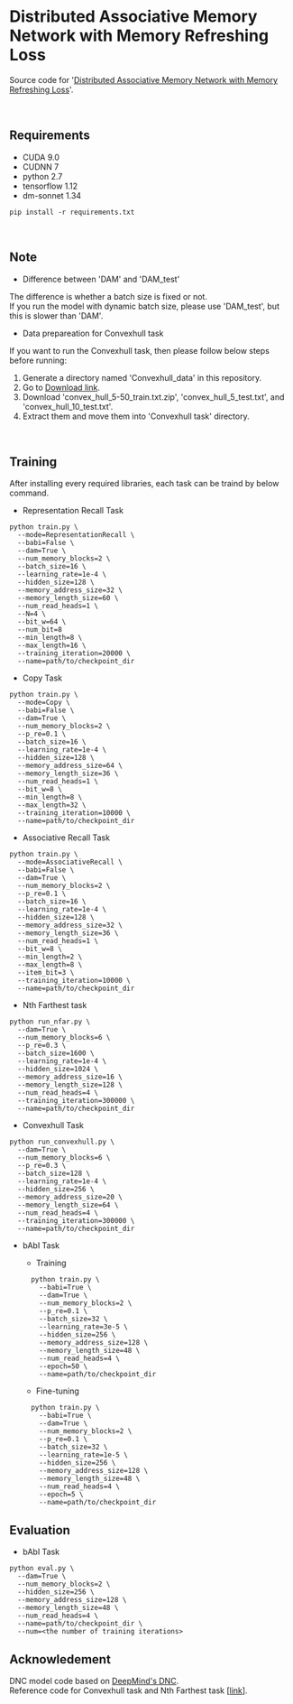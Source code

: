 Distributed Associative Memory Network with Memory Refreshing Loss
===

Source code for '[Distributed Associative Memory Network with Memory Refreshing Loss](https://arxiv.org/abs/2007.10637)'. <br>

<br>

Requirements
---
  * CUDA 9.0
  * CUDNN 7
  * python 2.7
  * tensorflow 1.12
  * dm-sonnet 1.34
  
```setup
pip install -r requirements.txt
```
  
<br>

Note
---

* Difference between 'DAM' and 'DAM_test'

The difference is whether a batch size is fixed or not. <br>
If you run the model with dynamic batch size, please use 'DAM_test', but this is slower than 'DAM'. <br>


* Data prepareation for Convexhull task

If you want to run the Convexhull task, then please follow below steps before running: <br>
1. Generate a directory named 'Convexhull_data' in this repository.
2. Go to [Download link](https://drive.google.com/drive/u/0/folders/0B2fg8yPGn2TCMzBtS0o4Q2RJaEU).
3. Download 'convex_hull_5-50_train.txt.zip', 'convex_hull_5_test.txt', and 'convex_hull_10_test.txt'.
4. Extract them and move them into 'Convexhull task' directory.



<br>


Training
---

After installing every required libraries, each task can be traind by below command. <br>


* Representation Recall Task
```shell
python train.py \
  --mode=RepresentationRecall \
  --babi=False \
  --dam=True \
  --num_memory_blocks=2 \
  --batch_size=16 \
  --learning_rate=1e-4 \
  --hidden_size=128 \
  --memory_address_size=32 \
  --memory_length_size=60 \
  --num_read_heads=1 \
  --N=4 \
  --bit_w=64 \
  --num_bit=8
  --min_length=8 \
  --max_length=16 \
  --training_iteration=20000 \
  --name=path/to/checkpoint_dir
```


* Copy Task
```shell
python train.py \
  --mode=Copy \
  --babi=False \
  --dam=True \
  --num_memory_blocks=2 \
  --p_re=0.1 \
  --batch_size=16 \
  --learning_rate=1e-4 \
  --hidden_size=128 \
  --memory_address_size=64 \
  --memory_length_size=36 \
  --num_read_heads=1 \
  --bit_w=8 \
  --min_length=8 \
  --max_length=32 \
  --training_iteration=10000 \
  --name=path/to/checkpoint_dir
```


* Associative Recall Task
```shell
python train.py \
  --mode=AssociativeRecall \
  --babi=False \
  --dam=True \
  --num_memory_blocks=2 \
  --p_re=0.1 \
  --batch_size=16 \
  --learning_rate=1e-4 \
  --hidden_size=128 \
  --memory_address_size=32 \
  --memory_length_size=36 \
  --num_read_heads=1 \
  --bit_w=8 \
  --min_length=2 \
  --max_length=8 \
  --item_bit=3 \
  --training_iteration=10000 \
  --name=path/to/checkpoint_dir
```


* Nth Farthest task
```shell
python run_nfar.py \
  --dam=True \
  --num_memory_blocks=6 \
  --p_re=0.3 \
  --batch_size=1600 \
  --learning_rate=1e-4 \
  --hidden_size=1024 \
  --memory_address_size=16 \
  --memory_length_size=128 \
  --num_read_heads=4 \
  --training_iteration=300000 \
  --name=path/to/checkpoint_dir
```


* Convexhull Task
```shell
python run_convexhull.py \
  --dam=True \
  --num_memory_blocks=6 \
  --p_re=0.3 \
  --batch_size=128 \
  --learning_rate=1e-4 \
  --hidden_size=256 \
  --memory_address_size=20 \
  --memory_length_size=64 \
  --num_read_heads=4 \
  --training_iteration=300000 \
  --name=path/to/checkpoint_dir
```





* bAbI Task
  * Training
  ```shell
    python train.py \
      --babi=True \
      --dam=True \
      --num_memory_blocks=2 \
      --p_re=0.1 \
      --batch_size=32 \
      --learning_rate=3e-5 \
      --hidden_size=256 \
      --memory_address_size=128 \
      --memory_length_size=48 \
      --num_read_heads=4 \
      --epoch=50 \
      --name=path/to/checkpoint_dir
  ```
  
  * Fine-tuning
  ```shell
    python train.py \
      --babi=True \
      --dam=True \
      --num_memory_blocks=2 \
      --p_re=0.1 \
      --batch_size=32 \
      --learning_rate=1e-5 \
      --hidden_size=256 \
      --memory_address_size=128 \
      --memory_length_size=48 \
      --num_read_heads=4 \
      --epoch=5 \
      --name=path/to/checkpoint_dir
  ```

Evaluation
---

* bAbI Task

```shell
python eval.py \
  --dam=True \
  --num_memory_blocks=2 \
  --hidden_size=256 \
  --memory_address_size=128 \
  --memory_length_size=48 \
  --num_read_heads=4 \
  --name=path/to/checkpoint_dir \
  --num=<the number of training iterations>
```



Acknowledement
---
DNC model code based on [DeepMind's DNC](https://github.com/deepmind/dnc). <br>
Reference code for Convexhull task and Nth Farthest task [[link](https://github.com/thaihungle/SAM)].
